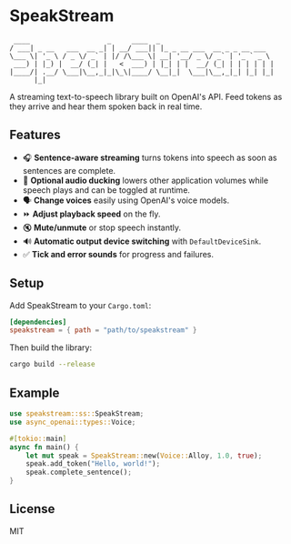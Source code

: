 # SpeakStream

```
 ____                   _     ____  _
/ ___| _ __   ___  __ _| | __/ ___|| |_ _ __ ___  __ _ _ __ ___
\___ \| '_ \ / _ \/ _` | |/ /\___ \| __| '__/ _ \/ _` | '_ ` _ \
 ___) | |_) |  __/ (_| |   <  ___) | |_| | |  __/ (_| | | | | | |
|____/| .__/ \___|\__,_|_|\_\|____/ \__|_|  \___|\__,_|_| |_| |_|
      |_|
```

A streaming text-to-speech library built on OpenAI's API. Feed tokens as they arrive and hear them spoken back in real time.

## Features

- 🎧 **Sentence-aware streaming** turns tokens into speech as soon as sentences are complete.
- 🦢 **Optional audio ducking** lowers other application volumes while speech plays and can be toggled at runtime.
- 🗣️ **Change voices** easily using OpenAI's voice models.
- ⏩ **Adjust playback speed** on the fly.
- 🔇 **Mute/unmute** or stop speech instantly.
- 🔊 **Automatic output device switching** with `DefaultDeviceSink`.
- ✅ **Tick and error sounds** for progress and failures.

## Setup

Add SpeakStream to your `Cargo.toml`:

```toml
[dependencies]
speakstream = { path = "path/to/speakstream" }
```

Then build the library:

```bash
cargo build --release
```

## Example

```rust
use speakstream::ss::SpeakStream;
use async_openai::types::Voice;

#[tokio::main]
async fn main() {
    let mut speak = SpeakStream::new(Voice::Alloy, 1.0, true);
    speak.add_token("Hello, world!");
    speak.complete_sentence();
}
```

## License

MIT
